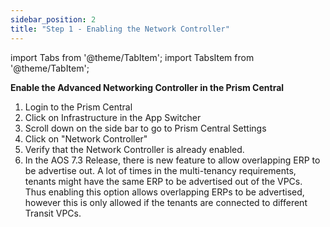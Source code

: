 ```yaml
---
sidebar_position: 2
title: "Step 1 - Enabling the Network Controller"
---
```



import Tabs from '@theme/TabItem';
import TabsItem from '@theme/TabItem';

**Enable the Advanced Networking Controller in the Prism Central**

1.  Login to the Prism Central 
2.  Click on Infrastructure in the App Switcher
3.  Scroll down on the side bar to go to Prism Central Settings
4.  Click on "Network Controller" 
5.  Verify that the Network Controller is already enabled. 
6. In the AOS 7.3 Release, there is new feature to allow overlapping ERP to be advertise out. A lot of times in the multi-tenancy requirements, tenants might have the same ERP to be advertised out of the VPCs. Thus enabling this option allows overlapping ERPs to be advertised, however this is only allowed if the tenants are connected to different Transit VPCs. 